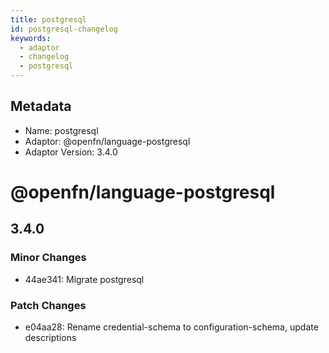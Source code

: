 ```yaml
---
title: postgresql
id: postgresql-changelog
keywords:
  - adaptor
  - changelog
  - postgresql
---
```

## Metadata
- Name: postgresql
- Adaptor: @openfn/language-postgresql
- Adaptor Version: 3.4.0
# @openfn/language-postgresql

## 3.4.0

### Minor Changes

- 44ae341: Migrate postgresql

### Patch Changes

- e04aa28: Rename credential-schema to configuration-schema, update descriptions
